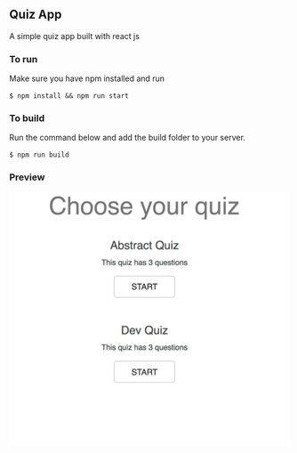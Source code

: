## Quiz App
A simple quiz app built with react js

### To run
Make sure you have npm installed and run

```
$ npm install && npm run start
```
### To build
Run the command below and add the build folder to your server.

```
$ npm run build
```

### Preview
<p align="center">
  <img src="screenshots/image.png">
</p>
